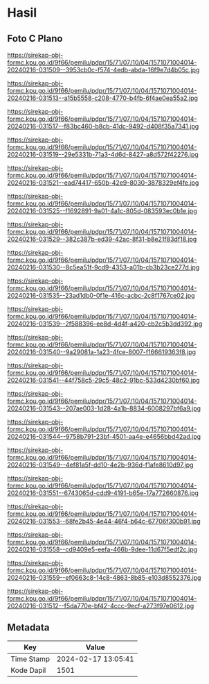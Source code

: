 # Hasil

## Foto C Plano

https://sirekap-obj-formc.kpu.go.id/9f66/pemilu/pdpr/15/71/07/10/04/1571071004014-20240216-031509--3953cb0c-f574-4edb-abda-16f9e7d4b05c.jpg

https://sirekap-obj-formc.kpu.go.id/9f66/pemilu/pdpr/15/71/07/10/04/1571071004014-20240216-031513--a15b5558-c208-4770-b4fb-6f4ae0ea55a2.jpg

https://sirekap-obj-formc.kpu.go.id/9f66/pemilu/pdpr/15/71/07/10/04/1571071004014-20240216-031517--f83bc460-b8cb-41dc-9492-d408f35a7341.jpg

https://sirekap-obj-formc.kpu.go.id/9f66/pemilu/pdpr/15/71/07/10/04/1571071004014-20240216-031519--29e5331b-71a3-4d6d-8427-a8d572f42276.jpg

https://sirekap-obj-formc.kpu.go.id/9f66/pemilu/pdpr/15/71/07/10/04/1571071004014-20240216-031521--ead74417-650b-42e9-8030-3878329ef4fe.jpg

https://sirekap-obj-formc.kpu.go.id/9f66/pemilu/pdpr/15/71/07/10/04/1571071004014-20240216-031525--f1692891-9a01-4a1c-805d-083593ec0b1e.jpg

https://sirekap-obj-formc.kpu.go.id/9f66/pemilu/pdpr/15/71/07/10/04/1571071004014-20240216-031529--382c387b-ed39-42ac-8f31-b8e21f83df18.jpg

https://sirekap-obj-formc.kpu.go.id/9f66/pemilu/pdpr/15/71/07/10/04/1571071004014-20240216-031530--8c5ea51f-9cd9-4353-a01b-cb3b23ce277d.jpg

https://sirekap-obj-formc.kpu.go.id/9f66/pemilu/pdpr/15/71/07/10/04/1571071004014-20240216-031535--23ad1db0-0f1e-416c-acbc-2c8f1767ce02.jpg

https://sirekap-obj-formc.kpu.go.id/9f66/pemilu/pdpr/15/71/07/10/04/1571071004014-20240216-031539--2f588396-ee8d-4d4f-a420-cb2c5b3dd392.jpg

https://sirekap-obj-formc.kpu.go.id/9f66/pemilu/pdpr/15/71/07/10/04/1571071004014-20240216-031540--9a29081a-1a23-4fce-8007-f166619363f8.jpg

https://sirekap-obj-formc.kpu.go.id/9f66/pemilu/pdpr/15/71/07/10/04/1571071004014-20240216-031541--44f758c5-29c5-48c2-91bc-533d4230bf60.jpg

https://sirekap-obj-formc.kpu.go.id/9f66/pemilu/pdpr/15/71/07/10/04/1571071004014-20240216-031543--207ae003-1d28-4a1b-8834-6008297bf6a9.jpg

https://sirekap-obj-formc.kpu.go.id/9f66/pemilu/pdpr/15/71/07/10/04/1571071004014-20240216-031544--9758b791-23bf-4501-aa4e-e4656bbd42ad.jpg

https://sirekap-obj-formc.kpu.go.id/9f66/pemilu/pdpr/15/71/07/10/04/1571071004014-20240216-031549--4ef81a5f-dd10-4e2b-936d-f1afe8610d97.jpg

https://sirekap-obj-formc.kpu.go.id/9f66/pemilu/pdpr/15/71/07/10/04/1571071004014-20240216-031551--6743065d-cdd9-4191-b65e-17a772660876.jpg

https://sirekap-obj-formc.kpu.go.id/9f66/pemilu/pdpr/15/71/07/10/04/1571071004014-20240216-031553--68fe2b45-4e44-46f4-b64c-67706f300b91.jpg

https://sirekap-obj-formc.kpu.go.id/9f66/pemilu/pdpr/15/71/07/10/04/1571071004014-20240216-031558--cd9409e5-eefa-466b-9dee-11d67f5edf2c.jpg

https://sirekap-obj-formc.kpu.go.id/9f66/pemilu/pdpr/15/71/07/10/04/1571071004014-20240216-031559--ef0663c8-14c8-4863-8b85-e103d8552376.jpg

https://sirekap-obj-formc.kpu.go.id/9f66/pemilu/pdpr/15/71/07/10/04/1571071004014-20240216-031512--f5da770e-bf42-4ccc-9ecf-a273f97e0612.jpg


## Metadata

| Key        | Value               |
| ---------- | ------------------- |
| Time Stamp | 2024-02-17 13:05:41 |
| Kode Dapil | 1501                |



